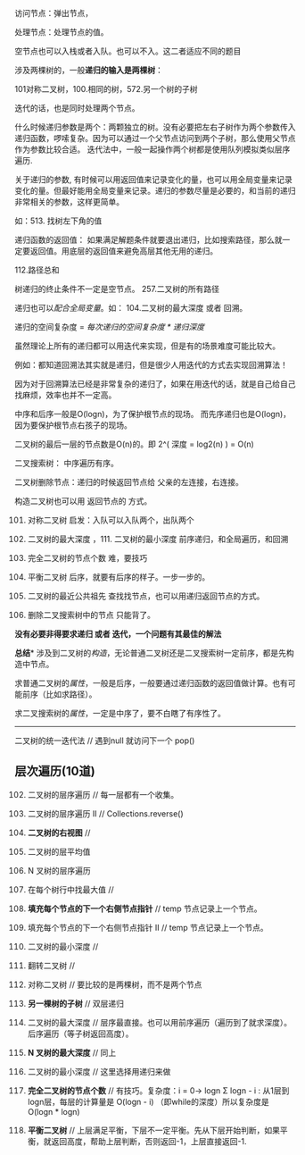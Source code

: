 访问节点：弹出节点，

处理节点：处理节点的值。


空节点也可以入栈或者入队。也可以不入。这二者适应不同的题目

涉及两棵树的，一般**递归的输入是两棵树**：

101对称二叉树，100.相同的树，572.另一个树的子树

迭代的话，也是同时处理两个节点。

什么时候递归参数是两个：两颗独立的树。没有必要把左右子树作为两个参数传入递归函数，啰嗦复杂。因为可以通过一个父节点访问到两个子树，那么使用父节点作为参数比较合适。
迭代法中，一般一起操作两个树都是使用队列模拟类似层序遍历.

关于递归的参数, 有时候可以用返回值来记录变化的量，也可以用全局变量来记录变化的量。但最好能用全局变量来记录。递归的参数尽量是必要的，和当前的递归非常相关的参数，这样更简单。

如：513. 找树左下角的值

递归函数的返回值：
如果满足解题条件就要退出递归，比如搜索路径，那么就一定要返回值。用底层的返回值来避免高层其他无用的递归。

112.路径总和

树递归的终止条件不一定是空节点。 257.二叉树的所有路径

递归也可以*配合全局变量*。如： 104.二叉树的最大深度   或者 回溯。


递归的空间复杂度 = *每次递归的空间复杂度 * 递归深度*


虽然理论上所有的递归都可以用迭代来实现，但是有的场景难度可能比较大。

例如：都知道回溯法其实就是递归，但是很少人用迭代的方式去实现回溯算法！

因为对于回溯算法已经是非常复杂的递归了，如果在用迭代的话，就是自己给自己找麻烦，效率也并不一定高。

中序和后序一般是O(logn)，为了保护根节点的现场。
而先序递归也是O(logn)，因为要保护根节点右孩子的现场。

二叉树的最后一层的节点数是O(n)的。即 2^( 深度 =  log2(n) ) = O(n)


二叉搜索树： 中序遍历有序。

二叉树删除节点：递归的时候返回节点给 父亲的左连接，右连接。

构造二叉树也可以用 返回节点的 方式。

101. 对称二叉树      启发：入队可以入队两个，出队两个
104. 二叉树的最大深度 ，111. 二叉树的最小深度    前序递归，和全局遍历，和回溯
222. 完全二叉树的节点个数  难，要技巧
110. 平衡二叉树   后序，就要有后序的样子。一步一步的。

236. 二叉树的最近公共祖先  查找找节点，也可以用递归返回节点的方式。
450. 删除二叉搜索树中的节点  只能背了。

**没有必要非得要求递归 或者 迭代，一个问题有其最佳的解法**

**总结***
涉及到二叉树的*构造*，无论普通二叉树还是二叉搜索树一定前序，都是先构造中节点。

求普通二叉树的*属性*，一般是后序，一般要通过递归函数的返回值做计算。也有可能前序（比如求路径）。

求二叉搜索树的*属性*，一定是中序了，要不白瞎了有序性了。

-------------------------------------------------------

二叉树的统一迭代法   // 遇到null 就访问下一个 pop()

## 层次遍历(10道)
102. 二叉树的层序遍历  // 每一层都有一个收集。

107. 二叉树的层序遍历 II // Collections.reverse()

199. **二叉树的右视图**   // 

637. 二叉树的层平均值

429. N 叉树的层序遍历

515. 在每个树行中找最大值  //

116. **填充每个节点的下一个右侧节点指针**  // temp 节点记录上一个节点。

117. 填充每个节点的下一个右侧节点指针 II  // temp 节点记录上一个节点。

111. 二叉树的最小深度  // 



226. 翻转二叉树  //

101. 对称二叉树  // 要比较的是两棵树，而不是两个节点

572. **另一棵树的子树**  // 双层递归

104. 二叉树的最大深度  //  层序最直接。也可以用前序遍历（遍历到了就求深度）。后序遍历（等子树返回高度）。

559. **N 叉树的最大深度**  //  同上

111. 二叉树的最小深度  // 这里选择用递归来做

222. **完全二叉树的节点个数**  // 有技巧。复杂度：i = 0-> logn Σ logn - i : 从1层到logn层，每层的计算量是 O(logn - i) （即while的深度）所以复杂度是 O(logn * logn)



110. **平衡二叉树**   //  上层满足平衡，下层不一定平衡。先从下层开始判断，如果平衡，就返回高度，帮助上层判断，否则返回-1，上层直接返回-1.







